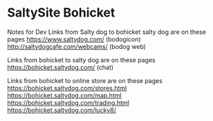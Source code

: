 # SaltySite Bohicket

Notes for Dev
Links from Salty dog to bohicket salty dog are on these pages
https://www.saltydog.com/ (bodogicon)
http://saltydogcafe.com/webcams/ (bodog web)

Links from bohicket to salty dog are on these pages
https://bohicket.saltydog.com/ (chat)

Links from bohicket to online store are on these pages
https://bohicket.saltydog.com/stores.html
https://bohicket.saltydog.com/map.html
https://bohicket.saltydog.com/trading.html
https://bohicket.saltydog.com/lucky8/
